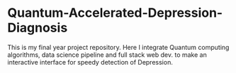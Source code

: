 # Quantum-Accelerated-Depression-Diagnosis
This is my final year project repository. Here I integrate Quantum computing algorithms, data science pipeline and full stack web dev. to make an interactive interface for speedy detection of Depression.
